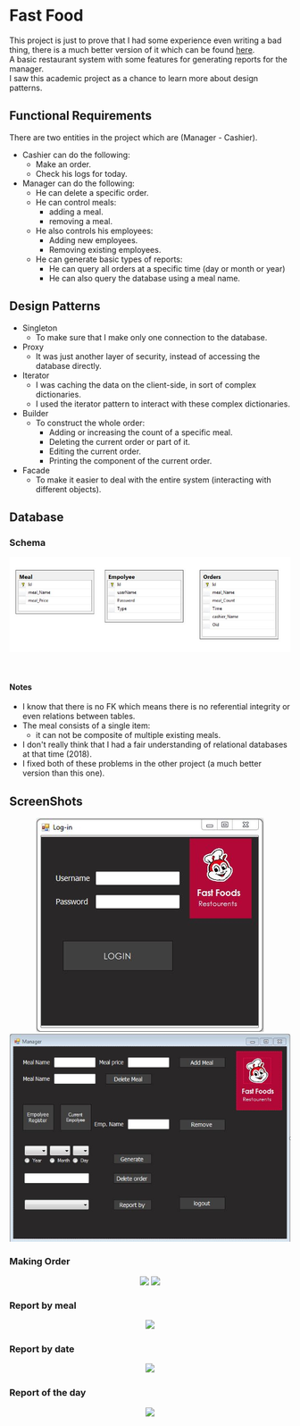 # Fast Food #
This project is just to prove that I had some experience even writing a bad thing, there is a much better version of it which can be found [here](https://github.com/Abdelrhman-Samir-99/Projects/tree/master/Food%20Diary). <br/>
A basic restaurant system with some features for generating reports for the manager. <br/>
I saw this academic project as a chance to learn more about design patterns.<br/>

## Functional Requirements ##
There are two entities in the project which are (Manager - Cashier).
+ Cashier can do the following:
    + Make an order.
    + Check his logs for today.
+   Manager can do the following:
    + He can delete a specific order.   
    + He can control meals:
        + adding a meal.
        + removing a meal.
    + He also controls his employees:
        + Adding new employees.
        + Removing existing employees.
    + He can generate basic types of reports:
        + He can query all orders at a specific time (day or month or year)
        + He can also query the database using a meal name.

## Design Patterns ##
+ Singleton
    + To make sure that I make only one connection to the database.
+ Proxy
    + It was just another layer of security, instead of accessing the database directly.
+ Iterator
    + I was caching the data on the client-side, in sort of complex dictionaries.
    + I used the iterator pattern to interact with these complex dictionaries. 
+ Builder
    + To construct the whole order:
        + Adding or increasing the count of a specific meal.
        + Deleting the current order or part of it.
        + Editing the current order.
        + Printing the component of the current order.
+ Facade
    + To make it easier to deal with the entire system (interacting with different objects).

## Database ##
### Schema ###
<p align = "center" width = "100%">
    <img src= "https://github.com/Abdelrhman-Samir-99/Projects/blob/master/Fast%20Food/ScreenShots/Schema.jpg"> 
</p>
<br/>

#### Notes ####
+ I know that there is no FK which means there is no referential integrity or even relations between tables.
+ The meal consists of a single item:
    + it can not be composite of multiple existing meals.
+ I don't really think that I had a fair understanding of relational databases at that time (2018).
+ I fixed both of these problems in the other project (a much better version than this one).
## ScreenShots ##

<p align="center" width="100%">
    <img src= "https://github.com/Abdelrhman-Samir-99/Projects/blob/master/Fast%20Food/ScreenShots/LogIn.jpg"> 
    <img src= "https://github.com/Abdelrhman-Samir-99/Projects/blob/master/Fast%20Food/ScreenShots/Manager.jpg"> 
</p>

### Making Order ###

<p align="center" width="100%">
    <img src= "https://user-images.githubusercontent.com/77211992/134443433-d42a6f96-8d43-4e41-9239-a9f2561a4107.png"> 
    <img src= "https://user-images.githubusercontent.com/77211992/134443450-177cfe69-f152-4d02-b0c8-fb0be0dbd38f.png"> 
</p>



### Report by meal ###

<p align="center" width="100%">
    <img src= "https://user-images.githubusercontent.com/77211992/134443461-764b7a83-3e89-4e6e-b3a1-1980891c6929.png"> 
</p>

### Report by date ###

<p align="center" width="100%">
    <img src= "https://user-images.githubusercontent.com/77211992/134443493-9147c52f-cb58-4e20-a1ee-4a7db4b193bb.png"> 
</p>

### Report of the day ###
<p align="center" width="100%">
    <img src= "https://user-images.githubusercontent.com/77211992/134443505-4f30b681-f904-4924-b2da-c8773109faba.png"> 
</p>
